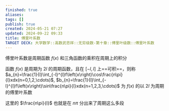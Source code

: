 ```yaml
---
finished: true
aliases: 
tags: []
publish: true
created: 2024-05-21 07:27
updated: 2024-09-22 09:33
title: 傅里叶系数
TARGET DECK: 大学数学::高数武忠祥::无穷级数-第十章::傅里叶级数::傅里叶系数
---
```

傅里叶系数是周期函数 $f(x)$ 和三角函数的乘积在周期上的积分 

函数 $f\left(x\right)$ 是周期为 $2l$ 的周期函数，且在 $\left[-l,l\right]$ 上==可积==，则称
$a_{n}=\frac{1}{l}\int_{-l}^{l}f\left(x\right)\cos\frac{n\pi}{l}xdx(n=0,1,2,\cdots)$,
$b_{n}=\frac{1}{l}\int_{-l}^{l}f\left(x\right)\sin\frac{n\pi}{l}xdx(n=1,2,3,\cdots)$
为 $f\left(x\right)$ 的以 $2l$ 为周期的傅里叶系数

这里的 $\frac{n\pi}{l}$ 也就是在 $n\pi$ 分出来了周期这么多段 
